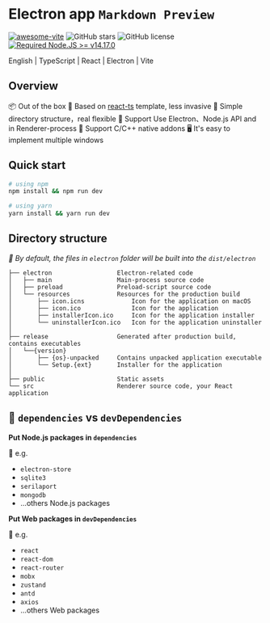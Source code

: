 # Electron app `Markdown Preview`

[![awesome-vite](https://awesome.re/mentioned-badge.svg)](https://github.com/vitejs/awesome-vite)
![GitHub stars](https://img.shields.io/github/stars/LuiSauter/markdown-preview?color=fa6470&style=flat)
![GitHub license](https://img.shields.io/github/license/LuiSauter/markdown-preview?style=flat)
[![Required Node.JS >= v14.17.0](https://img.shields.io/static/v1?label=node&message=%3E=14.17.0&logo=node.js&color=3f893e&style=flat)](https://nodejs.org/about/releases)

English | TypeScript | React | Electron | Vite

## Overview

📦 Out of the box
🎯 Based on [react-ts](https://github.com/vitejs/vite/tree/main/packages/create-vite/template-react-ts) template, less invasive
🌱 Simple directory structure，real flexible
💪 Support Use Electron、Node.js API and in Renderer-process
🔩 Support C/C++ native addons
🖥 It's easy to implement multiple windows

## Quick start

```sh
# using npm
npm install && npm run dev

# using yarn
yarn install && yarn run dev
```

<!-- ## Debug -->

## Directory structure

*🚨 By default, the files in `electron` folder will be built into the `dist/electron`*

```tree
├── electron                  Electron-related code
│   ├── main                  Main-process source code
│   ├── preload               Preload-script source code
│   └── resources             Resources for the production build
│       ├── icon.icns             Icon for the application on macOS
│       ├── icon.ico              Icon for the application
│       ├── installerIcon.ico     Icon for the application installer
│       └── uninstallerIcon.ico   Icon for the application uninstaller
│
├── release                   Generated after production build, contains executables
│   └──{version}
│       ├── {os}-unpacked     Contains unpacked application executable
│       └── Setup.{ext}       Installer for the application
│
├── public                    Static assets
└── src                       Renderer source code, your React application
```

## 🚨 `dependencies` vs `devDependencies`

**Put Node.js packages in `dependencies`**

🚨 e.g.

- `electron-store`
- `sqlite3`
- `serilaport`
- `mongodb`
- ...others Node.js packages

**Put Web packages in `devDependencies`**

🚨 e.g.

- `react`
- `react-dom`
- `react-router`
- `mobx`
- `zustand`
- `antd`
- `axios`
- ...others Web packages
